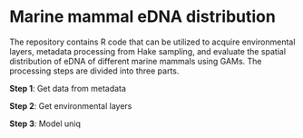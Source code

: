 # Marine mammal eDNA distribution

The repository contains R code that can be utilized to acquire environmental layers, metadata processing from Hake sampling, and evaluate the spatial distribution of eDNA of different marine mammals using GAMs. The processing steps are divided into three parts.

**Step 1**: Get data from metadata 

**Step 2**: Get environmental layers

**Step 3**: Model uniq

